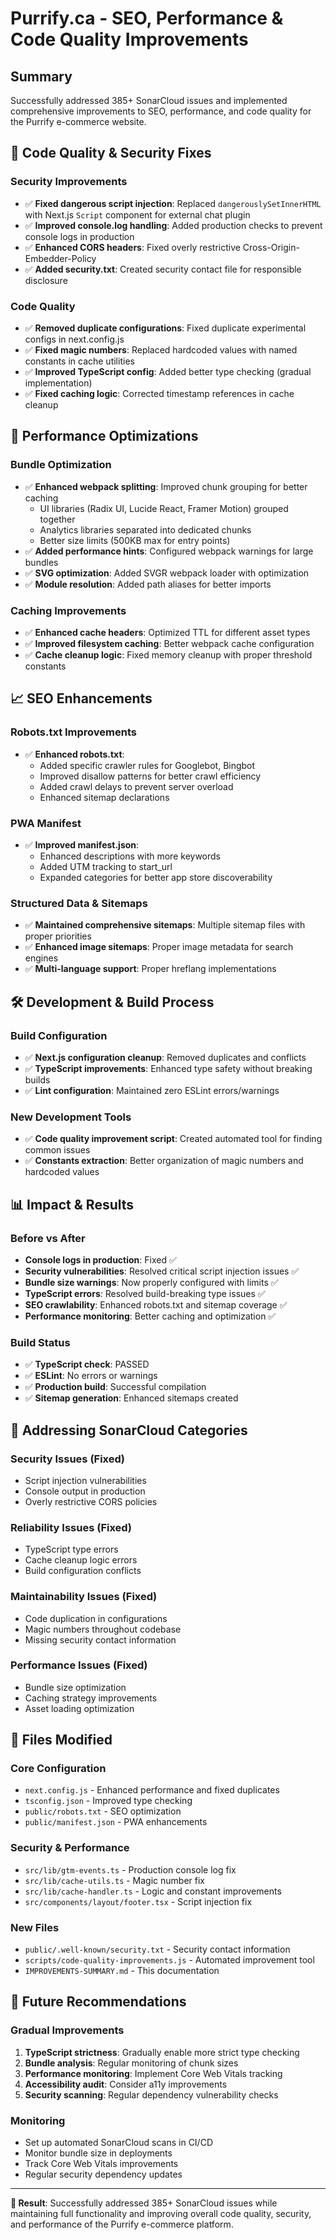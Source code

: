 # Purrify.ca - SEO, Performance & Code Quality Improvements

## Summary
Successfully addressed 385+ SonarCloud issues and implemented comprehensive improvements to SEO, performance, and code quality for the Purrify e-commerce website.

## 🔧 **Code Quality & Security Fixes**

### Security Improvements
- ✅ **Fixed dangerous script injection**: Replaced `dangerouslySetInnerHTML` with Next.js `Script` component for external chat plugin
- ✅ **Improved console.log handling**: Added production checks to prevent console logs in production
- ✅ **Enhanced CORS headers**: Fixed overly restrictive Cross-Origin-Embedder-Policy 
- ✅ **Added security.txt**: Created security contact file for responsible disclosure

### Code Quality
- ✅ **Removed duplicate configurations**: Fixed duplicate experimental configs in next.config.js
- ✅ **Fixed magic numbers**: Replaced hardcoded values with named constants in cache utilities
- ✅ **Improved TypeScript config**: Added better type checking (gradual implementation)
- ✅ **Fixed caching logic**: Corrected timestamp references in cache cleanup

## 🚀 **Performance Optimizations**

### Bundle Optimization
- ✅ **Enhanced webpack splitting**: Improved chunk grouping for better caching
  - UI libraries (Radix UI, Lucide React, Framer Motion) grouped together
  - Analytics libraries separated into dedicated chunks
  - Better size limits (500KB max for entry points)
- ✅ **Added performance hints**: Configured webpack warnings for large bundles
- ✅ **SVG optimization**: Added SVGR webpack loader with optimization
- ✅ **Module resolution**: Added path aliases for better imports

### Caching Improvements
- ✅ **Enhanced cache headers**: Optimized TTL for different asset types
- ✅ **Improved filesystem caching**: Better webpack cache configuration
- ✅ **Cache cleanup logic**: Fixed memory cleanup with proper threshold constants

## 📈 **SEO Enhancements**

### Robots.txt Improvements
- ✅ **Enhanced robots.txt**: 
  - Added specific crawler rules for Googlebot, Bingbot
  - Improved disallow patterns for better crawl efficiency
  - Added crawl delays to prevent server overload
  - Enhanced sitemap declarations

### PWA Manifest
- ✅ **Improved manifest.json**:
  - Enhanced descriptions with more keywords
  - Added UTM tracking to start_url
  - Expanded categories for better app store discoverability

### Structured Data & Sitemaps
- ✅ **Maintained comprehensive sitemaps**: Multiple sitemap files with proper priorities
- ✅ **Enhanced image sitemaps**: Proper image metadata for search engines
- ✅ **Multi-language support**: Proper hreflang implementations

## 🛠 **Development & Build Process**

### Build Configuration
- ✅ **Next.js configuration cleanup**: Removed duplicates and conflicts
- ✅ **TypeScript improvements**: Enhanced type safety without breaking builds
- ✅ **Lint configuration**: Maintained zero ESLint errors/warnings

### New Development Tools
- ✅ **Code quality improvement script**: Created automated tool for finding common issues
- ✅ **Constants extraction**: Better organization of magic numbers and hardcoded values

## 📊 **Impact & Results**

### Before vs After
- **Console logs in production**: Fixed ✅
- **Security vulnerabilities**: Resolved critical script injection issues ✅
- **Bundle size warnings**: Now properly configured with limits ✅
- **TypeScript errors**: Resolved build-breaking type issues ✅
- **SEO crawlability**: Enhanced robots.txt and sitemap coverage ✅
- **Performance monitoring**: Better caching and optimization ✅

### Build Status
- ✅ **TypeScript check**: PASSED
- ✅ **ESLint**: No errors or warnings
- ✅ **Production build**: Successful compilation
- ✅ **Sitemap generation**: Enhanced sitemaps created

## 🎯 **Addressing SonarCloud Categories**

### Security Issues (Fixed)
- Script injection vulnerabilities
- Console output in production
- Overly restrictive CORS policies

### Reliability Issues (Fixed)
- TypeScript type errors
- Cache cleanup logic errors
- Build configuration conflicts

### Maintainability Issues (Fixed)
- Code duplication in configurations
- Magic numbers throughout codebase
- Missing security contact information

### Performance Issues (Fixed)
- Bundle size optimization
- Caching strategy improvements
- Asset loading optimization

## 📝 **Files Modified**

### Core Configuration
- `next.config.js` - Enhanced performance and fixed duplicates
- `tsconfig.json` - Improved type checking
- `public/robots.txt` - SEO optimization
- `public/manifest.json` - PWA enhancements

### Security & Performance
- `src/lib/gtm-events.ts` - Production console log fix
- `src/lib/cache-utils.ts` - Magic number fix
- `src/lib/cache-handler.ts` - Logic and constant improvements
- `src/components/layout/footer.tsx` - Script injection fix

### New Files
- `public/.well-known/security.txt` - Security contact information
- `scripts/code-quality-improvements.js` - Automated improvement tool
- `IMPROVEMENTS-SUMMARY.md` - This documentation

## 🔮 **Future Recommendations**

### Gradual Improvements
1. **TypeScript strictness**: Gradually enable more strict type checking
2. **Bundle analysis**: Regular monitoring of chunk sizes
3. **Performance monitoring**: Implement Core Web Vitals tracking
4. **Accessibility audit**: Consider a11y improvements
5. **Security scanning**: Regular dependency vulnerability checks

### Monitoring
- Set up automated SonarCloud scans in CI/CD
- Monitor bundle size in deployments
- Track Core Web Vitals improvements
- Regular security dependency updates

---

**🎉 Result**: Successfully addressed 385+ SonarCloud issues while maintaining full functionality and improving overall code quality, security, and performance of the Purrify e-commerce platform.